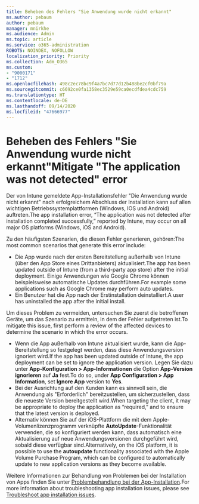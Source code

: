 ```yaml
---
title: Beheben des Fehlers "Sie Anwendung wurde nicht erkannt"
ms.author: pebaum
author: pebaum
manager: mnirkhe
ms.audience: Admin
ms.topic: article
ms.service: o365-administration
ROBOTS: NOINDEX, NOFOLLOW
localization_priority: Priority
ms.collection: Adm_O365
ms.custom:
- "9000171"
- "1712"
ms.openlocfilehash: 498c2ec78bc9f4a7bc7d77d12b488be2cf0bf79a
ms.sourcegitcommit: c6692ce0fa1358ec3529e59ca0ecdfdea4cdc759
ms.translationtype: HT
ms.contentlocale: de-DE
ms.lasthandoff: 09/14/2020
ms.locfileid: "47666977"
---
```

# <a name="mitigate-the-application-was-not-detected-error"></a><span data-ttu-id="5d319-102">Beheben des Fehlers "Sie Anwendung wurde nicht erkannt"</span><span class="sxs-lookup"><span data-stu-id="5d319-102">Mitigate "The application was not detected" error</span></span>

<span data-ttu-id="5d319-103">Der von Intune gemeldete App-Installationsfehler "Die Anwendung wurde nicht erkannt" nach erfolgreichem Abschluss der Installation kann auf allen wichtigen Betriebssystemplattformen (Windows, IOS und Android) auftreten.</span><span class="sxs-lookup"><span data-stu-id="5d319-103">The app installation error, “The application was not detected after installation completed successfully,” reported by Intune, may occur on all major OS platforms (Windows, iOS and Android).</span></span>

<span data-ttu-id="5d319-104">Zu den häufigsten Szenarien, die diesen Fehler generieren, gehören:</span><span class="sxs-lookup"><span data-stu-id="5d319-104">The most common scenarios that generate this error include:</span></span>

- <span data-ttu-id="5d319-105">Die App wurde nach der ersten Bereitstellung außerhalb von Intune (über den App Store eines Drittanbieters) aktualisiert.</span><span class="sxs-lookup"><span data-stu-id="5d319-105">The app has been updated outside of Intune (from a third-party app store) after the initial deployment.</span></span> <span data-ttu-id="5d319-106">Einige Anwendungen wie Google Chrome können beispielsweise automatische Updates durchführen.</span><span class="sxs-lookup"><span data-stu-id="5d319-106">For example some applications such as Google Chrome may perform auto updates.</span></span>
- <span data-ttu-id="5d319-107">Ein Benutzer hat die App nach der Erstinstallation deinstalliert.</span><span class="sxs-lookup"><span data-stu-id="5d319-107">A user has uninstalled the app after the initial install.</span></span>

<span data-ttu-id="5d319-108">Um dieses Problem zu vermeiden, untersuchen Sie zuerst die betroffenen Geräte, um das Szenario zu ermitteln, in dem der Fehler aufgetreten ist.</span><span class="sxs-lookup"><span data-stu-id="5d319-108">To mitigate this issue, first perform a review of the affected devices to determine the scenario in which the error occurs.</span></span>

- <span data-ttu-id="5d319-109">Wenn die App außerhalb von Intune aktualisiert wurde, kann die App-Bereitstellung so festgelegt werden, dass diese Anwendungsversion ignoriert wird.</span><span class="sxs-lookup"><span data-stu-id="5d319-109">If the app has been updated outside of Intune, the app deployment can be set to ignore the application version.</span></span> <span data-ttu-id="5d319-110">Legen Sie dazu unter **App-Konfiguration > App-Informationen** die Option **App-Version ignorieren** auf **Ja** fest.</span><span class="sxs-lookup"><span data-stu-id="5d319-110">To do so, under **App Configuration > App Information**, set **Ignore App** version to **Yes**.</span></span>
- <span data-ttu-id="5d319-111">Bei der Ausrichtung auf den Kunden kann es sinnvoll sein, die Anwendung als "Erforderlich" bereitzustellen, um sicherzustellen, dass die neueste Version bereitgestellt wird.</span><span class="sxs-lookup"><span data-stu-id="5d319-111">When targeting the client, it may be appropriate to deploy the application as “required,” and to ensure that the latest version is deployed.</span></span>
- <span data-ttu-id="5d319-112">Alternativ können Sie auf der iOS-Plattform die mit dem Apple-Volumenlizenzprogramm verknüpfte **AutoUpdate**-Funktionalität verwenden, die so konfiguriert werden kann, dass automatisch eine Aktualisierung auf neue Anwendungsversionen durchgeführt wird, sobald diese verfügbar sind.</span><span class="sxs-lookup"><span data-stu-id="5d319-112">Alternatively, on the iOS platform, it is possible to use the **autoupdate** functionality associated with the Apple Volume Purchase Program, which can be configured to automatically update to new application versions as they become available.</span></span>

<span data-ttu-id="5d319-113">Weitere Informationen zur Behandlung von Problemen bei der Installation von Apps finden Sie unter [Problembehandlung bei der App-Installation](https://docs.microsoft.com/intune/troubleshoot-app-install).</span><span class="sxs-lookup"><span data-stu-id="5d319-113">For more information about troubleshooting app installation issues, please see [Troubleshoot app installation issues](https://docs.microsoft.com/intune/troubleshoot-app-install).</span></span>
